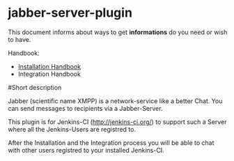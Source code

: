 jabber-server-plugin
====================

This document informs about ways to get **informations** do you need or wish to have.

Handbook: 

 * [Installation Handbook](https://github.com/jenkinsci/jabber-server-plugin/wiki/Installation-Handbook)
 * Integration Handbook

#Short description

Jabber (scientific name XMPP) is a network-service like a better Chat. You can send messages to recipients via a Jabber-Server. 

This plugin is for Jenkins-CI (http://jenkins-ci.org/) to support such a Server where all the Jenkins-Users are registred to.

After the Installation and the Integration process you will be able to chat with other users registred to your installed Jenkins-CI.
